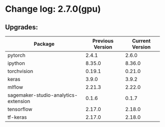 # Change log: 2.7.0(gpu)

## Upgrades: 

Package | Previous Version | Current Version
---|---|---
pytorch|2.4.1|2.6.0
ipython|8.35.0|8.36.0
torchvision|0.19.1|0.21.0
keras|3.9.0|3.9.2
mlflow|2.21.3|2.22.0
sagemaker-studio-analytics-extension|0.1.6|0.1.7
tensorflow|2.17.0|2.18.0
tf-keras|2.17.0|2.18.0

